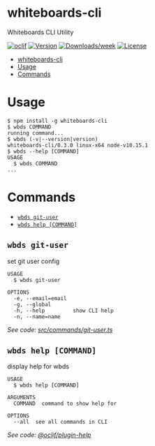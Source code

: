 # whiteboards-cli

Whiteboards CLI Utility

[![oclif](https://img.shields.io/badge/cli-oclif-brightgreen.svg)](https://oclif.io)
[![Version](https://img.shields.io/npm/v/whiteboards-cli.svg)](https://npmjs.org/package/whiteboards-cli)
[![Downloads/week](https://img.shields.io/npm/dw/whiteboards-cli.svg)](https://npmjs.org/package/whiteboards-cli)
[![License](https://img.shields.io/npm/l/whiteboards-cli.svg)](https://github.com/whiteboards/whiteboards-cli/blob/master/package.json)

<!-- toc -->
* [whiteboards-cli](#whiteboards-cli)
* [Usage](#usage)
* [Commands](#commands)
<!-- tocstop -->

# Usage

<!-- usage -->
```sh-session
$ npm install -g whiteboards-cli
$ wbds COMMAND
running command...
$ wbds (-v|--version|version)
whiteboards-cli/0.3.0 linux-x64 node-v10.15.1
$ wbds --help [COMMAND]
USAGE
  $ wbds COMMAND
...
```
<!-- usagestop -->

# Commands

<!-- commands -->
* [`wbds git-user`](#wbds-git-user)
* [`wbds help [COMMAND]`](#wbds-help-command)

## `wbds git-user`

set git user config

```
USAGE
  $ wbds git-user

OPTIONS
  -e, --email=email
  -g, --global
  -h, --help         show CLI help
  -n, --name=name
```

_See code: [src/commands/git-user.ts](https://github.com/whiteboards/whiteboards-cli/blob/v0.3.0/src/commands/git-user.ts)_

## `wbds help [COMMAND]`

display help for wbds

```
USAGE
  $ wbds help [COMMAND]

ARGUMENTS
  COMMAND  command to show help for

OPTIONS
  --all  see all commands in CLI
```

_See code: [@oclif/plugin-help](https://github.com/oclif/plugin-help/blob/v2.1.6/src/commands/help.ts)_
<!-- commandsstop -->
